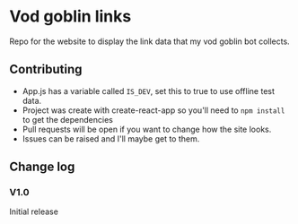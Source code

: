 # Vod goblin links 

Repo for the website to display the link data that my vod goblin bot collects. 

## Contributing

- App.js has a variable called `IS_DEV`, set this to true to use offline test data. 
- Project was create with create-react-app so you'll need to `npm install` to get the dependencies
- Pull requests will be open if you want to change how the site looks. 
- Issues can be raised and I'll maybe get to them. 



## Change log

### V1.0
Initial release